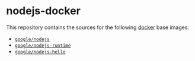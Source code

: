 nodejs-docker
=============

This repository contains the sources for the following [docker](https://docker.io) base images:
- [`google/nodejs`](/base)
- [`google/nodejs-runtime`](/runtime)
- [`google/nodejs-hello`](/app)
